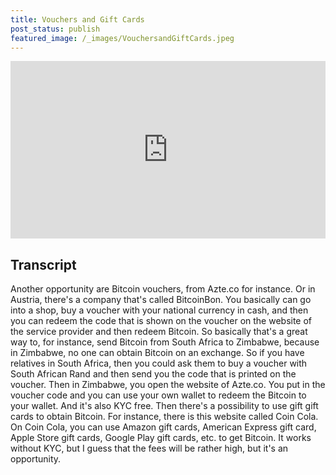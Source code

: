 ```yaml
---
title: Vouchers and Gift Cards
post_status: publish
featured_image: /_images/VouchersandGiftCards.jpeg
---
```


<div style="padding:56.25% 0 0 0;position:relative;"><iframe src="https://player.vimeo.com/video/844673230?badge=0&amp;autopause=0&amp;player_id=0&amp;app_id=58479" frameborder="0" allow="autoplay; fullscreen; picture-in-picture" allowfullscreen style="position:absolute;top:0;left:0;width:100%;height:100%;" title="070 Vouchers and Gift Cards"></iframe></div>

<div style="margin-bottom:30px;"></div>

## Transcript
Another opportunity are Bitcoin vouchers, from Azte.co for instance. Or in Austria, there's a company that's called BitcoinBon. You basically can go into a shop, buy a voucher with your national currency in cash, and then you can redeem the code that is shown on the voucher on the website of the service provider and then redeem Bitcoin. So basically that's a great way to, for instance, send Bitcoin from South Africa to Zimbabwe, because in Zimbabwe, no one can obtain Bitcoin on an exchange. So if you have relatives in South Africa, then you could ask them to buy a voucher with South African Rand and then send you the code that is printed on the voucher. Then in Zimbabwe, you open the website of Azte.co. You put in the voucher code and you can use your own wallet to redeem the Bitcoin to your wallet. And it's also KYC free. Then there's a possibility to use gift gift cards to obtain Bitcoin. For instance, there is this website called Coin Cola. On Coin Cola, you can use Amazon gift cards, American Express gift card, Apple Store gift cards, Google Play gift cards, etc. to get Bitcoin. It works without KYC, but I guess that the fees will be rather high, but it's an opportunity.
